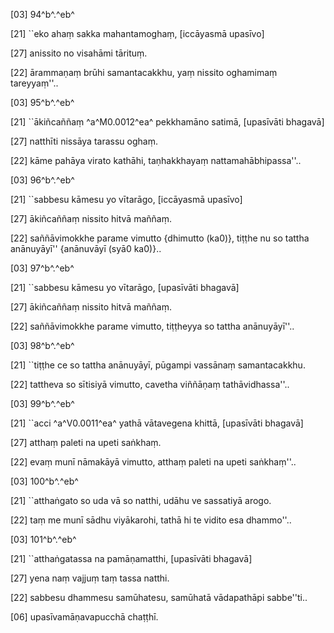 [03] 94^b^.^eb^

[21] ``eko ahaṃ sakka mahantamoghaṃ, [iccāyasmā upasīvo]

[27] anissito no visahāmi tārituṃ.

[22] ārammaṇaṃ brūhi samantacakkhu, yaṃ nissito oghamimaṃ  tareyyaṃ''..

[03] 95^b^.^eb^

[21] ``ākiñcaññaṃ ^a^M0.0012^ea^ pekkhamāno satimā,  [upasīvāti bhagavā]

[27] natthīti nissāya tarassu oghaṃ.

[22] kāme pahāya virato kathāhi, taṇhakkhayaṃ  nattamahābhipassa''..

[03] 96^b^.^eb^

[21] ``sabbesu kāmesu yo vītarāgo, [iccāyasmā  upasīvo]

[27] ākiñcaññaṃ nissito hitvā maññaṃ.

[22] saññāvimokkhe parame vimutto {dhimutto (ka0)}, tiṭṭhe nu so tattha  anānuyāyī'' {anānuvāyī (syā0 ka0)}..

[03] 97^b^.^eb^

[21] ``sabbesu kāmesu yo vītarāgo, [upasīvāti bhagavā]

[27] ākiñcaññaṃ nissito hitvā maññaṃ.

[22] saññāvimokkhe parame vimutto, tiṭṭheyya so tattha  anānuyāyī''..

[03] 98^b^.^eb^

[21] ``tiṭṭhe ce so tattha anānuyāyī, pūgampi vassānaṃ  samantacakkhu.

[22] tattheva so sītisiyā vimutto, cavetha viññāṇaṃ  tathāvidhassa''..

[03] 99^b^.^eb^

[21] ``acci ^a^V0.0011^ea^ yathā vātavegena khittā, [upasīvāti bhagavā]

[27] atthaṃ paleti na upeti saṅkhaṃ.

[22] evaṃ munī nāmakāyā vimutto, atthaṃ paleti na upeti  saṅkhaṃ''..

[03] 100^b^.^eb^

[21] ``atthaṅgato so uda vā so natthi, udāhu ve  sassatiyā arogo.

[22] taṃ me munī sādhu viyākarohi, tathā hi te vidito  esa dhammo''..

[03] 101^b^.^eb^

[21] ``atthaṅgatassa na pamāṇamatthi, [upasīvāti bhagavā]

[27] yena naṃ vajjuṃ taṃ tassa natthi.

[22] sabbesu dhammesu samūhatesu, samūhatā vādapathāpi  sabbe''ti..

[06] upasīvamāṇavapucchā chaṭṭhī.